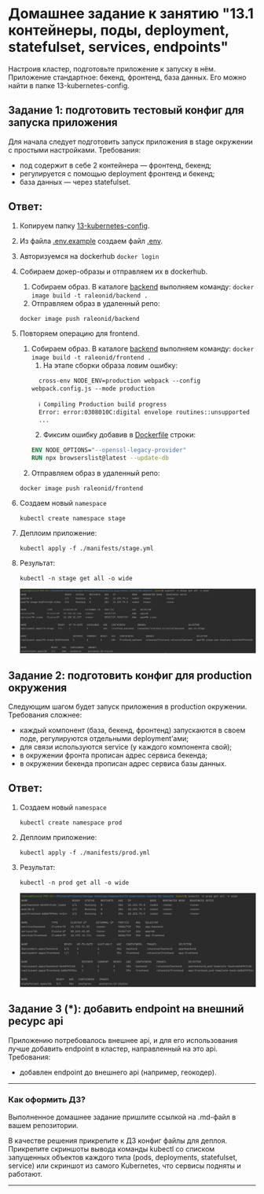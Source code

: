 # Домашнее задание к занятию "13.1 контейнеры, поды, deployment, statefulset, services, endpoints"
Настроив кластер, подготовьте приложение к запуску в нём. Приложение стандартное: бекенд, фронтенд, база данных. Его можно найти в папке 13-kubernetes-config.

## Задание 1: подготовить тестовый конфиг для запуска приложения
Для начала следует подготовить запуск приложения в stage окружении с простыми настройками. Требования:
* под содержит в себе 2 контейнера — фронтенд, бекенд;
* регулируется с помощью deployment фронтенд и бекенд;
* база данных — через statefulset.

## Ответ:
1. Копируем папку [13-kubernetes-config](https://github.com/zaglodin/13-kubernetes-config-01-objects/tree/master/13-kubernetes-config).
2. Из файла [.env.example](./13-kubernetes-config/backend/.env.example) создаем файл [.env](./13-kubernetes-config/backend/.env).
3. Авторизуемся на dockerhub `docker login`
4. Собираем докер-образы и отправляем их в dockerhub.
   1. Собираем образ. В каталоге [backend](./13-kubernetes-config/backend) выполняем команду:
   ```docker image build -t raleonid/backend .```
   2. Отправляем образ в удаленный репо:
   ```commandline
   docker image push raleonid/backend
   ```
5. Повторяем операцию для frontend.
   1. Собираем образ. В каталоге [backend](./13-kubernetes-config/backend) выполняем команду:
   ```docker image build -t raleonid/frontend .```
      1. На этапе сборки образа ловим ошибку:
      ```text
        cross-env NODE_ENV=production webpack --config webpack.config.js --mode production

        ℹ Compiling Production build progress
        Error: error:0308010C:digital envelope routines::unsupported
        ...
       ```
      2. Фиксим ошибку добавив в [Dockerfile](./13-kubernetes-config/frontend) строки: 
      ```dockerfile
      ENV NODE_OPTIONS="--openssl-legacy-provider"
      RUN npx browserslist@latest --update-db
      ```
   2. Отправляем образ в удаленный репо:
   ```commandline
   docker image push raleonid/frontend
   ```
6. Создаем новый `namespace`
   ```commandline
   kubectl create namespace stage
   ```
7. Деплоим приложение:
   ```commandline
   kubectl apply -f ./manifests/stage.yml
   ```
8. Результат:
   ```commandline
   kubectl -n stage get all -o wide
   ```
   
   ![](img/1-1.png)   



## Задание 2: подготовить конфиг для production окружения
Следующим шагом будет запуск приложения в production окружении. Требования сложнее:
* каждый компонент (база, бекенд, фронтенд) запускаются в своем поде, регулируются отдельными deployment’ами;
* для связи используются service (у каждого компонента свой);
* в окружении фронта прописан адрес сервиса бекенда;
* в окружении бекенда прописан адрес сервиса базы данных.

## Ответ:
1. Создаем новый `namespace`
   ```commandline
   kubectl create namespace prod
   ```
2. Деплоим приложение:
   ```commandline
   kubectl apply -f ./manifests/prod.yml
   ```
3. Результат:
   ```commandline
   kubectl -n prod get all -o wide
   ```
   
   ![](img/2-1.png)   


## Задание 3 (*): добавить endpoint на внешний ресурс api
Приложению потребовалось внешнее api, и для его использования лучше добавить endpoint в кластер, направленный на это api. Требования:
* добавлен endpoint до внешнего api (например, геокодер).

---

### Как оформить ДЗ?

Выполненное домашнее задание пришлите ссылкой на .md-файл в вашем репозитории.

В качестве решения прикрепите к ДЗ конфиг файлы для деплоя. Прикрепите скриншоты вывода команды kubectl со списком запущенных объектов каждого типа (pods, deployments, statefulset, service) или скриншот из самого Kubernetes, что сервисы подняты и работают.

---
